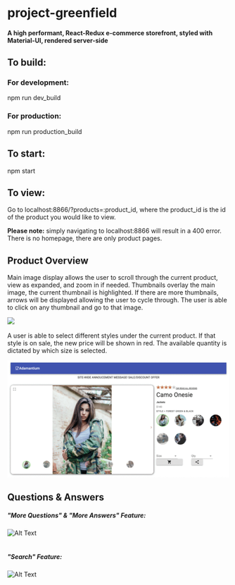 # project-greenfield

#### A high performant, React-Redux e-commerce storefront, styled with Material-UI, rendered server-side

## To build:
### For development:
npm run dev_build

### For production:
npm run production_build

## To start:
npm start

## To view:
Go to localhost:8866/?products=:product_id, where the product_id is the id of the product you would like to view.

**Please note:** simply navigating to localhost:8866 will result in a 400 error. There is no homepage, there are only product pages.

## Product Overview

Main image display allows the user to scroll through the current product, view as expanded, and zoom in if needed.  Thumbnails overlay the main image, the current thumbnail is highlighted.  If there are more thumbnails, arrows will be displayed allowing the user to cycle through.  The user is able to click on any thumbnail and go to that image.

![](documentation/productoverviewZoom.gif)

A user is able to select different styles under the current product.  If that style is on sale, the new price will be shown in red.  The available quantity is dictated by which size is selected.

![](documentation/productoverviewSale.gif)



## Questions & Answers
##### "More Questions" & "More Answers" Feature: <br/>
![Alt Text](https://media.giphy.com/media/J4mWNwB1RPzSdCULl2/giphy.gif)
<br/>
<br/>
##### "Search" Feature:<br/>
![Alt Text](https://media.giphy.com/media/eIsNos72KHaXyp9wPz/giphy.gif)




